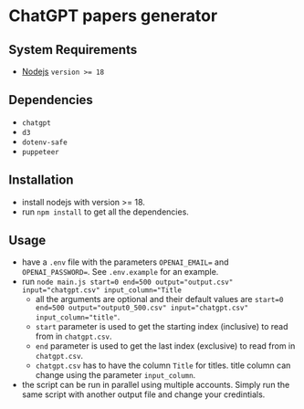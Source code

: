 # ChatGPT papers generator

## System Requirements
- [Nodejs](https://nodejs.org/en/) `version >= 18`

## Dependencies
- `chatgpt`
- `d3`
- `dotenv-safe`
- `puppeteer`

## Installation
- install nodejs with version >= 18.
- run `npm install` to get all the dependencies.

## Usage
- have a `.env` file with the parameters `OPENAI_EMAIL=` and  `OPENAI_PASSWORD=`. See `.env.example` for an example.
- run `node main.js start=0 end=500 output="output.csv" input="chatgpt.csv" input_column="Title`
    - all the arguments are optional and their default values are `start=0 end=500 output="output0_500.csv" input="chatgpt.csv" input_column="title"`.
    - `start` parameter is used to get the starting index (inclusive) to read from in `chatgpt.csv`.
    - `end` parameter is used to get the last index (exclusive) to read from in `chatgpt.csv`.
    - `chatgpt.csv` has to have the column `Title` for titles. title column can change using the parameter `input_column`.
- the script can be run in parallel using multiple accounts. Simply run the same script with another output file and change your credintials.


